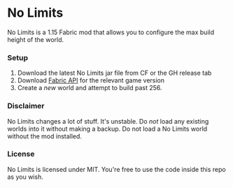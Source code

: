 # No Limits

No Limits is a 1.15 Fabric mod that allows you to configure the max build height of the world.

### Setup

1. Download the latest No Limits jar file from CF or the GH release tab
2. Download [Fabric API](https://www.curseforge.com/minecraft/mc-mods/fabric-api) for the relevant game version
3. Create a *new* world and attempt to build past 256.

### Disclaimer

No Limits changes a lot of stuff. It's unstable. Do *not* load any existing worlds into it without making a backup.
Do not load a No Limits world without the mod installed. 

### License
No Limits is licensed under MIT. You're free to use the code inside this repo as you wish.
